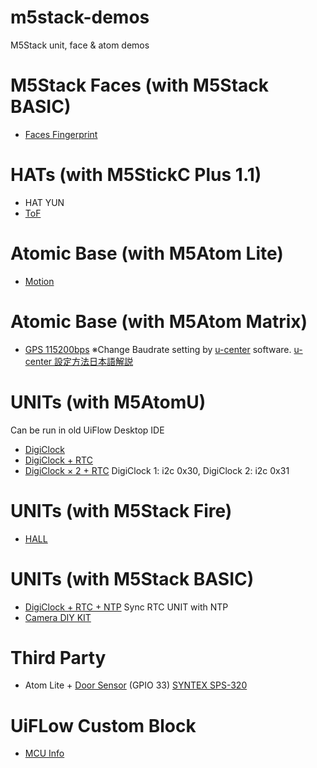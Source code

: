 # m5stack-demos
M5Stack unit, face &amp; atom demos

# M5Stack Faces (with M5Stack BASIC)
* [Faces Fingerprint](faces_finger_demo.m5f)

# HATs (with M5StickC Plus 1.1)
* HAT YUN
* [ToF](faces_finger_demo.m5f)

# Atomic Base (with M5Atom Lite)
* [Motion](atom_motion_demo.m5f)

# Atomic Base (with M5Atom Matrix)
* [GPS 115200bps](atom_matrix_gps_115200bps_demo.m5f) ※Change Baudrate setting by [u-center](https://www.u-blox.com/en/product/u-center) software. [u-center 設定方法日本語解説](https://intellectualcuriosity.hatenablog.com/entry/2020/07/01/041715)

# UNITs (with M5AtomU)
  Can be run in old UiFlow Desktop IDE
* [DigiClock](atomu_digiclock_countup_demo.m5f)
* [DigiClock + RTC](atomu_digiclock_rtc_demo.m5f)
* [DigiClock × 2 + RTC](atomu_2digiclock_rtc_demo.m5f) DigiClock 1: i2c 0x30, DigiClock 2: i2c 0x31

# UNITs (with M5Stack Fire)
* [HALL](hall_unit_demo.m5f)

# UNITs (with M5Stack BASIC)
* [DigiClock + RTC + NTP](digiclock_rtc_sync_ntp_demo.m5f) Sync RTC UNIT with NTP
* [Camera DIY KIT](m5core_unitcam_diy_kit_porta_demo.m5f)

# Third Party
* Atom Lite + [Door Sensor](atom_iot_door_sensor_GPIO33_demo.m5f) (GPIO 33) [SYNTEX SPS-320](https://akizukidenshi.com/catalog/g/g113371/)

# UiFLow Custom Block
* [MCU Info](MCUinfo.m5b)
